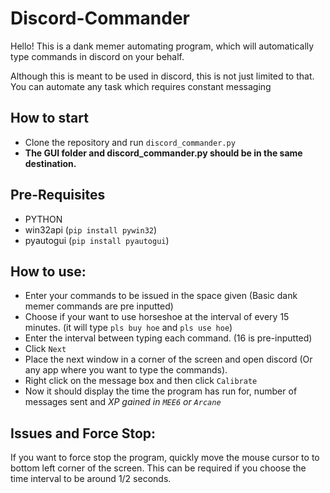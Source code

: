 # Discord-Commander
Hello! This is a dank memer automating program, which will automatically type commands in discord on your behalf.

Although this is meant to be used in discord, this is not just limited to that. You can automate any task which requires constant messaging

## How to start
- Clone the repository and run `discord_commander.py`
- **The GUI folder and discord_commander.py should be in the same destination.**

## Pre-Requisites
- PYTHON
- win32api (`pip install pywin32`)
- pyautogui (`pip install pyautogui`)

## How to use:
- Enter your commands to be issued in the space given (Basic dank memer commands are pre inputted)
- Choose if your want to use horseshoe at the interval of every 15 minutes. (it will type `pls buy hoe` and `pls use hoe`)
- Enter the interval between typing each command. (16 is pre-inputted)
- Click `Next`
- Place the next window in a corner of the screen and open discord (Or any app where you want to type the commands). 
- Right click on the message box and then click `Calibrate`
- Now it should display the time the program has run for, number of messages sent and *XP gained in `MEE6` or `Arcane`*

## Issues and Force Stop:
If you want to force stop the program, quickly move the mouse cursor to to bottom left corner of the screen. This can be required if you choose the time interval to be around 1/2 seconds.
